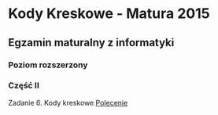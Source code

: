 # Kody Kreskowe - Matura 2015
## Egzamin maturalny z informatyki
### Poziom rozszerzony
### Część II

Zadanie 6.
Kody kreskowe
[Polecenie](https://arkusze.pl/maturalne/informatyka-2015-czerwiec-matura-rozszerzona-2.pdf "Link do arkusza")

